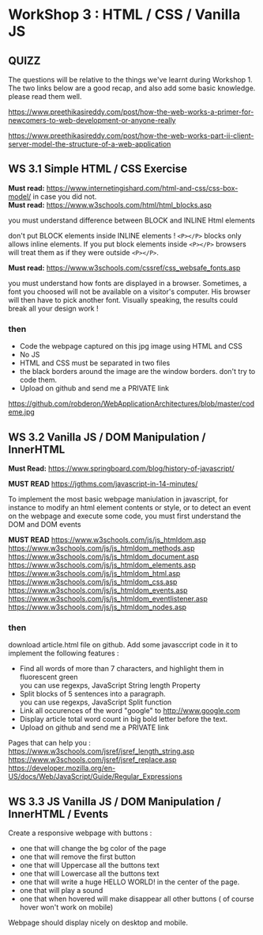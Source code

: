 # WorkShop 3 : HTML / CSS / Vanilla JS


## QUIZZ 

The questions will be relative to the things we've learnt during Workshop 1. The two links below are a good recap, and also add some basic knowledge. please read them well.

https://www.preethikasireddy.com/post/how-the-web-works-a-primer-for-newcomers-to-web-development-or-anyone-really

https://www.preethikasireddy.com/post/how-the-web-works-part-ii-client-server-model-the-structure-of-a-web-application



## WS 3.1 Simple HTML / CSS Exercise


**Must read:**  https://www.internetingishard.com/html-and-css/css-box-model/ in case you did not.  
**Must read:**  https://www.w3schools.com/html/html_blocks.asp

you must understand difference between BLOCK and INLINE Html elements 


don't put BLOCK elements inside INLINE elements !
`<P></P>` blocks only allows inline elements. If  you put block elements inside `<P></P>` browsers will treat them as if they were outside `<P></P>`.

**Must read:** https://www.w3schools.com/cssref/css_websafe_fonts.asp

you must understand how fonts are displayed in a browser. Sometimes, a font you choosed will not be available on a visitor's computer. His browser will then have to pick another font. Visually speaking, the results could break all your design work !


### then


- Code the webpage captured on this jpg image using HTML and CSS
- No JS
- HTML and CSS must be separated in two files
- the black borders around the image are the window borders. don't try to code them.
- Upload on github and send me a PRIVATE link

https://github.com/robderon/WebApplicationArchitectures/blob/master/codeme.jpg




## WS 3.2 Vanilla JS / DOM Manipulation  / InnerHTML



**Must Read:** https://www.springboard.com/blog/history-of-javascript/  

**MUST READ** https://jgthms.com/javascript-in-14-minutes/  

To implement the most basic webpage maniulation in javascript, for instance to modify an html element contents or style, or to detect an event on the webpage and execute some code, you must first understand the DOM and DOM events

**MUST READ** 
https://www.w3schools.com/js/js_htmldom.asp  
https://www.w3schools.com/js/js_htmldom_methods.asp  
https://www.w3schools.com/js/js_htmldom_document.asp  
https://www.w3schools.com/js/js_htmldom_elements.asp  
https://www.w3schools.com/js/js_htmldom_html.asp  
https://www.w3schools.com/js/js_htmldom_css.asp  
https://www.w3schools.com/js/js_htmldom_events.asp  
https://www.w3schools.com/js/js_htmldom_eventlistener.asp  
https://www.w3schools.com/js/js_htmldom_nodes.asp  


### then

download article.html file on github. Add some javasccript code in it to implement the following features : 

- Find all words of more than 7 characters, and highlight them in fluorescent green  
you can use regexps, JavaScript String length Property  
- Split blocks of 5 sentences into a paragraph.  
you can use regexps, JavaScript Split function
- Link all occurences of the word "google" to http://www.google.com
- Display article total word count in big bold letter before the text.
- Upload on github and send me a PRIVATE link

Pages that can help you :   
https://www.w3schools.com/jsref/jsref_length_string.asp
https://www.w3schools.com/jsref/jsref_replace.asp  
https://developer.mozilla.org/en-US/docs/Web/JavaScript/Guide/Regular_Expressions





## WS 3.3 JS Vanilla JS / DOM Manipulation  / InnerHTML / Events


Create a responsive webpage with buttons : 
- one that will change the bg color of the page
- one that will remove the first button
- one that will Uppercase all the buttons text
- one that will Lowercase all the buttons text
- one that will write a huge HELLO WORLD! in the center of the page.
- one that will play a sound
- one that when hovered will make disappear all other buttons ( of course hover won't work on mobile)  

Webpage should display nicely on desktop and mobile.


